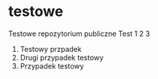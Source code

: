 # testowe
Testowe repozytorium publiczne
Test 1 2 3
1. Testowy przpadek 
2. Drugi przypadek testowy
3. Przypadek testowy